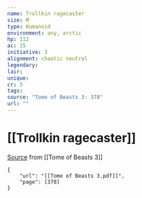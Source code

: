 ```yaml
---
name: Trollkin ragecaster
size: M
type: Humanoid
environment: any, arctic
hp: 112
ac: 15
initiative: 3
alignment: chaotic neutral
legendary: 
lair: 
unique: 
cr: 5
tags: 
source: "Tome of Beasts 3: 378"
url: ""
---
```

# [[Trollkin ragecaster]]

[Source](zotero://open-pdf/library/items/BLGR9HVR?page=378) from [[Tome of Beasts 3]]

```pdf
{
	"url": "[[Tome of Beasts 3.pdf]]",
	"page": [378]
}
```

